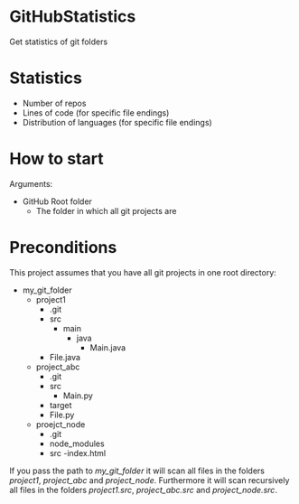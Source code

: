# GitHubStatistics
Get statistics of git folders
  
# Statistics
- Number of repos
- Lines of code (for specific file endings)
- Distribution of languages (for specific file endings)

# How to start
Arguments:
- GitHub Root folder
  - The folder in which all git projects are
  
# Preconditions

This project assumes that you have all git projects in one root directory:
- my_git_folder
  - project1
    - .git
    - src
      - main
        - java
          - Main.java
    - File.java
  - project_abc
    - .git
    - src
      - Main.py
    - target
    - File.py
  - proejct_node
    - .git
    - node_modules
    - src
      -index.html
      
If you pass the path to *my_git_folder* it will scan all files in the folders *project1*, *project_abc* and *project_node*. Furthermore it will scan recursively all files in the folders *project1.src*, *project_abc.src* and *project_node.src*.
